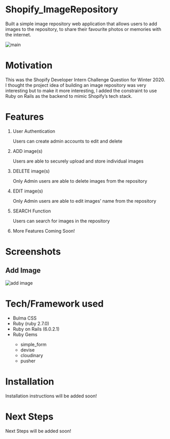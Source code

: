<h1>Shopify_ImageRepository</h1>
<p>
  Built a simple image repository web application that allows users to add
  images to the repository, to share their favourite photos or memories with the
  internet.
</p>
<img src="https://res.cloudinary.com/djw0gfmv7/image/upload/c_scale,w_862/v1579667911/github/home_fvnhvm.png" alt="main">


<h1>Motivation</h1>
<p>
  This was the Shopify Developer Intern Challenge Question for Winter 2020. I
  thought the project idea of building an image repository was very interesting
  but to make it more interesting, I added the constraint to use Ruby on Rails
  as the backend to mimic Shopify’s tech stack.
</p>

<h1>Features</h1>
<p>
    <ol>
        <li>User Authentication</li>
        <p>Users can create admin accounts to edit and delete </p>
        <li>ADD image(s)</li>
        <p>Users are able to securely upload and store individual images  </p>
        <li>DELETE image(s)</li>
        <p>Only Admin users are able to delete images from the repository </p>
        <li>EDIT image(s)</li>
        <p>Only Admin users are able to edit images’ name from the repository </p>
        <li>SEARCH Function</li>
        <p>Users can search for images in the repository </p>
        <li>More Features Coming Soon!</li>
    </ol>
</p>

<h1>Screenshots</h1>
<h2>Add Image</h2>
<img src="https://res.cloudinary.com/djw0gfmv7/image/upload/v1579667635/add-image-re_hjdw87.gif" alt="add image">

<h1>Tech/Framework used</h1>
<p>
    <ul>
        <li>Bulma CSS</li>
        <li>Ruby (ruby 2.7.0)</li>
        <li>Ruby on Rails (6.0.2.1)</li>
        <li>Ruby Gems</li>
        <ul>
            <li>simple_form</li>
            <li>devise</li>
            <li>cloudinary</li>
            <li>pusher</li>
        </ul>
    </ul>
</p>

<h1>Installation</h1>
<p>
  Installation instructions will be added soon!
</p>

<h1>Next Steps</h1>
<p>
  Next Steps will be added soon!
</p>

